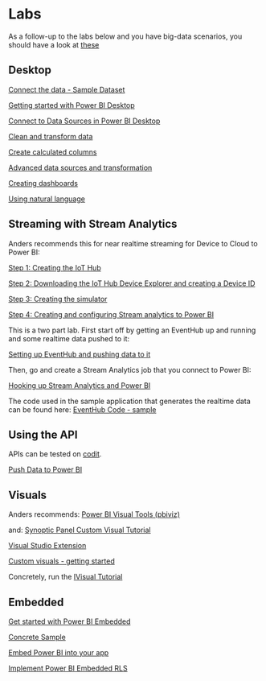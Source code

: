 # Labs

As a follow-up to the labs below and you have big-data scenarios, you should have a look at [these](https://github.com/dx-ted-emea/bigdata-labs)


## Desktop

[Connect the data - Sample Dataset](http://www.bankrate.com/finance/retirement/best-places-retire-how-state-ranks.aspx)

[Getting started with Power BI Desktop](https://powerbi.microsoft.com/en-us/guided-learning/powerbi-learning-0-2-get-started-power-bi-desktop)

[Connect to Data Sources in Power BI Desktop](https://powerbi.microsoft.com/en-us/guided-learning/powerbi-learning-1-2-connect-to-data-sources-in-power-bi-desktop)

[Clean and transform data](https://powerbi.microsoft.com/en-us/guided-learning/powerbi-learning-1-3-clean-and-transform-data-with-query-editor)

[Create calculated columns](https://powerbi.microsoft.com/en-us/guided-learning/powerbi-learning-2-3-create-calculated-columns)

[Advanced data sources and transformation](https://powerbi.microsoft.com/en-us/guided-learning/powerbi-learning-1-4-advanced-data-sources-and-transformation)

[Creating dashboards](https://powerbi.microsoft.com/en-us/guided-learning/powerbi-learning-4-2-create-configure-dashboards)

[Using natural language](https://powerbi.microsoft.com/en-us/guided-learning/powerbi-learning-4-3-asking-questions-natural-language)


## Streaming with Stream Analytics

Anders recommends this for near realtime streaming for Device to Cloud to Power BI:

[Step 1: Creating the IoT Hub](https://azure.microsoft.com/en-us/documentation/articles/iot-hub-csharp-csharp-getstarted/#create-an-iot-hub)

[Step 2: Downloading the IoT Hub Device Explorer and creating a Device ID](https://github.com/Azure/azure-iot-sdks/blob/master/tools/DeviceExplorer/doc/how_to_use_device_explorer.md#getting-device-explorer)

[Step 3: Creating the simulator](https://azure.microsoft.com/en-us/documentation/articles/iot-hub-csharp-csharp-getstarted/#create-a-simulated-device-app)

[Step 4: Creating and configuring Stream analytics to Power BI](https://blogs.msdn.microsoft.com/uk_faculty_connection/2016/03/20/consuming-data-on-microsoft-azure-iot-hub-into-microsoft-power-bi/)



This is a two part lab. First start off by getting an EventHub up and running and some realtime data pushed to it:

[Setting up EventHub and pushing data to it](https://github.com/msdevno/technicalworkshops/blob/master/Power%20BI/EventHub/README.md)

Then, go and create a Stream Analytics job that you connect to Power BI:

[Hooking up Stream Analytics and Power BI](https://azure.microsoft.com/en-us/documentation/articles/stream-analytics-power-bi-dashboard/)

The code used in the sample application that generates the realtime data can be found here:
[EventHub Code - sample](https://gist.github.com/einari/4a6e53eca299f203ca7a3044a5d25cd0)

## Using the API

APIs can be tested on [codit](https://coditapi.portal.azure-api.net/docs/services/553f8259b9e349059c4e2be1/operations/5548f051b9e349040c126a31).

[Push Data to Power BI](https://powerbi.microsoft.com/en-us/documentation/powerbi-developer-walkthrough-push-data/)

## Visuals

Anders recommends: [Power BI Visual Tools (pbiviz)](https://github.com/Microsoft/PowerBI-visuals-tools)

and: [Synoptic Panel Custom Visual Tutorial](http://radacad.com/custom-visuals-in-power-bi-build-whatever-you-want)

[Visual Studio Extension](https://github.com/Microsoft/PowerBI-visuals/wiki/Create-new-Power-BI-Visuals-using-template)

[Custom visuals - getting started](https://github.com/Microsoft/PowerBI-visuals/wiki)

Concretely, run the [IVisual Tutorial](https://github.com/Microsoft/PowerBI-visuals/wiki/Hello-IVisual)



## Embedded

[Get started with Power BI Embedded](https://azure.microsoft.com/en-us/documentation/articles/power-bi-embedded-get-started/)

[Concrete Sample](https://azure.microsoft.com/en-us/documentation/articles/power-bi-embedded-get-started-sample/)

[Embed Power BI into your app](https://azure.microsoft.com/en-us/documentation/articles/power-bi-embedded-iframe/)

[Implement Power BI Embedded RLS](https://azure.microsoft.com/en-us/documentation/articles/power-bi-embedded-rls/)

